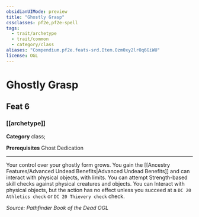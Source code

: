 ```yaml
---
obsidianUIMode: preview
title: "Ghostly Grasp"
cssclasses: pf2e,pf2e-spell
tags:
  - trait/archetype
  - trait/common
  - category/class
aliases: "Compendium.pf2e.feats-srd.Item.Ozm0xy2lrOq6GiWU"
license: OGL
---
```

# Ghostly Grasp
## Feat 6
### [[archetype]]

**Category** class; 



**Prerequisites** Ghost Dedication
* * *
Your control over your ghostly form grows. You gain the [[Ancestry Features/Advanced Undead Benefits|Advanced Undead Benefits]] and can interact with physical objects, with limits. You can attempt Strength-based skill checks against physical creatures and objects. You can Interact with physical objects, but the action has no effect unless you succeed at a `DC 20 Athletics check` or `DC 20 Thievery check` check.

*Source: Pathfinder Book of the Dead*
*OGL*